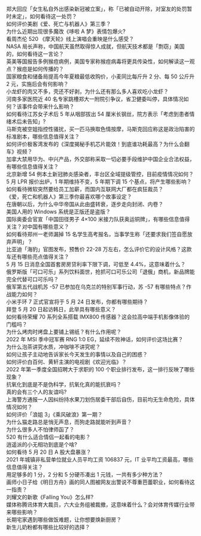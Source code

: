 郑大回应「女生私自外出感染新冠被立案」，称「已被自动开除，对室友的处罚暂时未定」，如何看待这一处罚？  
如何评价美剧《爱、死亡与机器人》第三季？  
为什么近期出现很多魔改《哆啦 A 梦》表情包爆火?  
看周杰伦 520 《摩天轮》线上演唱会重映是什么感受？  
NASA 局长声称，中国航天虽然取得惊人成就，但航天技术都是「剽窃」美国的，如何看待这一言论？  
英美等国报告多例猴痘病例，美国专家称猴痘病毒将更具传染性，如何解读这一观点？猴痘是如何传播的？  
国家粮食和储备局提高今年夏粮最低收购价，小麦同比每斤升 2 分、每 50 公斤升 2 元，实施后会有何影响？  
小龙虾的肉又不多，壳还不好剥，为什么还有那么多人喜欢吃小龙虾？  
河南多家医院近 40 名专家跳槽郑大一附院引争议，省卫健委叫停，具体情况如何？该事件会带来什么影响？  
如何看待江苏女子术后 5 年从咽部拔出 54 厘米长钢丝，院方表示「考虑到患者情绪术后未告知」?  
马斯克被空姐指控性骚扰，买一匹马换取色情按摩，马斯克回应称这是政治陷害的标准剧本，哪些信息值得关注？  
如何评价极客湾发布的《深度揭秘手机芯片能效！到底谁功耗最高？为什么会翻车》视频？  
加拿大禁用华为、中兴产品，外交部称采取一切必要手段维护中国企业合法权益，有哪些信息值得关注？  
北京新增 54 例本土新冠肺炎感染者，丰台区全域提级管控，目前疫情情况如何？  
5 月 LPR 报价出炉，1 年期维持不变，5 年期下调 15 个基点，将产生哪些影响？  
如何看待微软突然要给员工加薪，而国内互联网大厂都在疯狂裁员？  
《爱，死亡和机器人》第三季你最喜欢哪个故事设定？  
在唐朝以后，为什么中华帝国从此由盛转衰，逐步走向封闭、内卷？  
美国人用的 Windows 系统是正版还是盗版？  
国际奥委会官宣「中国田径男子 4×100 米接力队获奥运铜牌」，有哪些信息值得关注？对中国有哪些意义？  
如何看待郑州一老师漏掉 15 名学生高考报名，当事学生称「还要求我们签自愿放弃声明」？  
比亚迪「海豹」官图发布，预售价 22-28 万左右，怎么评价它的设计风格？这款车还有哪些亮点值得关注？  
5 月 15 日消息全国首套房房贷利率下限下调，可低至 4.4%，这意味着什么？  
俄罗斯版「可口可乐」系列饮料面世，抢抓可口可乐公司「退俄」商机，新品牌能完全代替可口可乐吗？  
俄军第五代战机苏 -57 已参加在乌克兰的特别军事行动，苏 -57 有哪些特点？作战能力如何？  
小米手环 7 正式官宣将于 5 月 24 日发布，你都有哪些期待？  
拜登 5 月 20 日起访韩日，此举具有哪些意义？  
如何看待荣耀 70 系列全系搭载 IMX800 传感器？这会拉高中端手机影像体验的门槛吗？  
为什么烤肉时烤盘上要铺上锡纸？有什么作用呢？  
2022 年 MSI 季中冠军赛 RNG 1:0 EG，延续不败神话，如何评价这场比赛？  
为什么泡茶讲究水质，冲咖啡不讲究呢？  
如何让孩子主动地告诉家长今天发生的事情以及自己的困惑？  
如何评价白百何、黄轩主演的电视剧《欢迎光临》？  
2022 年第一季度全国招聘大于求职的 100 个职业排行发布，这一排行反映了哪些现象？  
抗氧化到底是不是伪科学，抗氧化真的能抗衰吗？  
真的会有三个人的友谊吗?  
上海警方通报一人因纠纷持水果刀划伤居委干部后自伤，目前均无生命危险，具体情况如何？  
如何评价「浪姐 3」《乘风破浪》第一期？  
为什么猫走路总是悄无声息，而狗走路就能听到声音？  
为什么很多人不怕律师函了？  
520 有什么适合情侣一起看的电影？  
逍遥派的小无相功到底是个啥?  
如何看待 5 月 20 日 A 股大盘暴涨？  
2021 年城镇非私营单位就业人员平均工资 106837 元，IT 业平均工资最高，哪些信息值得关注？  
用足够多的 1 分，2 分和 5 分硬币凑出 1 元钱，一共有多少种方法？  
画师小日子给《明日方舟》画的同人图被网友出警说不尊重芭蕾职业，如何看待这一指责？  
刘耀文的新歌《Falling You》怎么样?  
媒体称腾讯体育大裁员，六大业务组被裁撤，这意味着什么？会对体育传媒行业带来哪些影响？  
长期宅家遇到哪些做饭难题，让你想要焕新厨房？  
新生儿奶粉都有哪些比较好的选择？  
